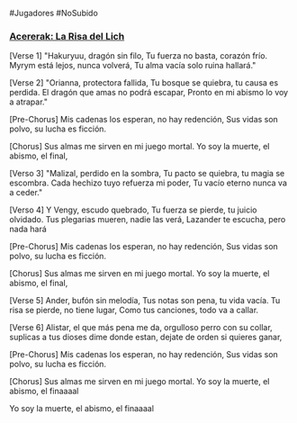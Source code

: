 #Jugadores #NoSubido 

### [Acererak: La Risa del Lich](https://suno.com/song/90b86cec-0b46-4127-b142-2b5056038722)

[Verse 1]
"Hakuryuu, dragón sin filo,
Tu fuerza no basta, corazón frío.
Myrym está lejos, nunca volverá,
Tu alma vacía solo ruina hallará."

[Verse 2]
"Orianna, protectora fallida,
Tu bosque se quiebra, tu causa es perdida.
El dragón que amas no podrá escapar,
Pronto en mi abismo lo voy a atrapar."

[Pre-Chorus]
Mis cadenas los esperan,
 no hay redención,
Sus vidas son polvo,
su lucha es ficción.

[Chorus]
Sus almas me sirven
en mi juego mortal.
Yo soy la muerte, 
el abismo,  el final,

[Verso 3]
"Malizal, perdido en la sombra,
Tu pacto se quiebra, tu magia se escombra.
Cada hechizo tuyo refuerza mi poder,
Tu vacío eterno nunca va a ceder."

[Verso 4]
Y Vengy, escudo quebrado,
Tu fuerza se pierde, tu juicio olvidado.
Tus plegarias mueren, nadie las verá,
Lazander te escucha, pero nada hará

[Pre-Chorus]
Mis cadenas los esperan,
 no hay redención,
Sus vidas son polvo,
su lucha es ficción.

[Chorus]
Sus almas me sirven
en mi juego mortal.
Yo soy la muerte, 
el abismo,  el final,

[Verse 5]
Ander, bufón sin melodía,
Tus notas son pena, tu vida vacía.
Tu risa se pierde, no tiene lugar,
Como tus canciones, todo va a callar.

[Verse 6]
Alistar, el que más pena me da,
orgulloso perro con su collar,
suplicas a tus dioses dime donde estan,
dejate de orden si quieres ganar,

[Pre-Chorus]
Mis cadenas los esperan,
 no hay redención,
Sus vidas son polvo,
su lucha es ficción.

[Chorus]
Sus almas me sirven
en mi juego mortal.
Yo soy la muerte, 
el abismo,  el finaaaal

Yo soy la muerte, 
el abismo,  el finaaaal